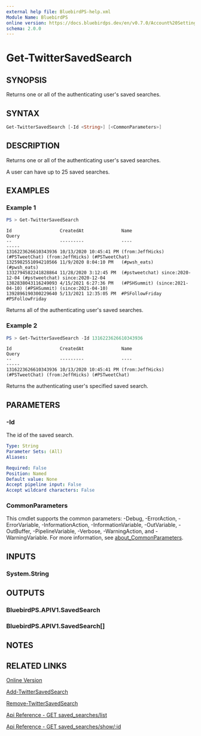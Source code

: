 ```yaml
---
external help file: BluebirdPS-help.xml
Module Name: BluebirdPS
online version: https://docs.bluebirdps.dev/en/v0.7.0/Account%20Settings%2C%20User%20Profile%2C%20and%20Saved%20Searches/Get-TwitterSavedSearch
schema: 2.0.0
---
```


# Get-TwitterSavedSearch

## SYNOPSIS

Returns one or all of the authenticating user's saved searches.

## SYNTAX

```powershell
Get-TwitterSavedSearch [-Id <String>] [<CommonParameters>]
```

## DESCRIPTION

Returns one or all of the authenticating user's saved searches.

A user can have up to 25 saved searches.

## EXAMPLES

### Example 1

```powershell
PS > Get-TwitterSavedSearch
```

```text
Id                  CreatedAt              Name                            Query
--                  ---------              ----                            -----
1316223626610343936 10/13/2020 10:45:41 PM (from:JeffHicks) (#PSTweetChat) (from:JeffHicks) (#PSTweetChat)
1325982551094210566 11/9/2020 8:04:10 PM   (#pwsh_eats)                    (#pwsh_eats)
1332794582241828864 11/28/2020 3:12:45 PM  (#pstweetchat) since:2020-12-04 (#pstweetchat) since:2020-12-04
1382838043116249093 4/15/2021 6:27:36 PM   (#PSHSummit) (since:2021-04-10) (#PSHSummit) (since:2021-04-10)
1392896190300229640 5/13/2021 12:35:05 PM  #PSFollowFriday                 #PSFollowFriday
```

Returns all of the authenticating user's saved searches.

### Example 2

```powershell
PS > Get-TwitterSavedSearch -Id 1316223626610343936
```

```text
Id                  CreatedAt              Name                            Query
--                  ---------              ----                            -----
1316223626610343936 10/13/2020 10:45:41 PM (from:JeffHicks) (#PSTweetChat) (from:JeffHicks) (#PSTweetChat)
```

Returns the authenticating user's specified saved search.

## PARAMETERS

### -Id

The id of the saved search.

```yaml
Type: String
Parameter Sets: (All)
Aliases:

Required: False
Position: Named
Default value: None
Accept pipeline input: False
Accept wildcard characters: False
```

### CommonParameters

This cmdlet supports the common parameters: -Debug, -ErrorAction, -ErrorVariable, -InformationAction, -InformationVariable, -OutVariable, -OutBuffer, -PipelineVariable, -Verbose, -WarningAction, and -WarningVariable. For more information, see [about_CommonParameters](http://go.microsoft.com/fwlink/?LinkID=113216).

## INPUTS

### System.String

## OUTPUTS

### BluebirdPS.APIV1.SavedSearch

### BluebirdPS.APIV1.SavedSearch[]

## NOTES

## RELATED LINKS

[Online Version](https://docs.bluebirdps.dev/en/v0.7.0/Account%20Settings%2C%20User%20Profile%2C%20and%20Saved%20Searches/Get-TwitterSavedSearch)

[Add-TwitterSavedSearch](https://docs.bluebirdps.dev/en/v0.7.0/Account%20Settings%2C%20User%20Profile%2C%20and%20Saved%20Searches/Add-TwitterSavedSearch)

[Remove-TwitterSavedSearch](https://docs.bluebirdps.dev/en/v0.7.0/Account%20Settings%2C%20User%20Profile%2C%20and%20Saved%20Searches/Remove-TwitterSavedSearch)

[Api Reference - GET saved_searches/list](https://developer.twitter.com/en/docs/twitter-api/v1/accounts-and-users/manage-account-settings/api-reference/get-saved_searches-list)

[Api Reference - GET saved_searches/show/:id](https://developer.twitter.com/en/docs/twitter-api/v1/accounts-and-users/manage-account-settings/api-reference/get-saved_searches-show-id)
